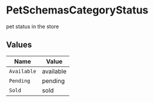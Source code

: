 # PetSchemasCategoryStatus

pet status in the store


## Values

| Name        | Value       |
| ----------- | ----------- |
| `Available` | available   |
| `Pending`   | pending     |
| `Sold`      | sold        |